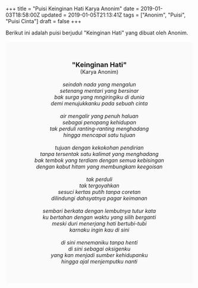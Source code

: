 +++
title = "Puisi Keinginan Hati Karya Anonim"
date = 2019-01-03T18:58:00Z
updated = 2019-01-05T21:13:41Z
tags = ["Anonim", "Puisi", "Puisi Cinta"]
draft = false
+++

<div dir="ltr" style="text-align: left;" trbidi="on"><div style="text-align: justify;">Berikut ini adalah puisi berjudul "Keinginan Hati" yang dibuat oleh Anonim.</div><br /><div style="background: #FAFAFA; font-size: 14px; height: auto; margin: 0 auto; padding: 50px; text-align: center; width: auto;"><span style="font-size: 18px;"><b>"Keinginan Hati"</b></span><br />(Karya Anonim)<br /><br /><i>seindah nada yang mengalun<br />setenang mentari yang bersinar<br />bak surga yang mngiringiku di dunia<br />demi menujukkanku pada sebuah cinta<br /><br />air mengalir yang penuh haluan<br />sebagai penopang kehidupan<br />tak perduli ranting-ranting menghadang<br />hingga mencapai satu tujuan<br /><br />tujuan dengan kekokohan pendirian<br />tanpa tersentak satu kalimat yang menghadang<br />bak tembok yang terdiam dengan semua kebisingan<br />dengan kabut hitam yang membungkam keegoisan<br /><br />tak perduli<br />tak tergoyahkan<br />sesuci kertas putih tanpa coretan<br />dilindungi dahsyatnya pagar keimanan<br /><br />sembari berkata dengan lembutnya tutur kata<br />ku bertahan dengan waktu yang silih berganti<br />meski duri menerjang hati bertubi-tubi<br />karnaku ingin kau di sini<br /><br />di sini menemaniku tanpa henti<br />di sini sebagai oksigenku<br />yang kan menjadi sumber kehidupanku<br />hingga ajal menjemputku nanti</i> </div></div>
